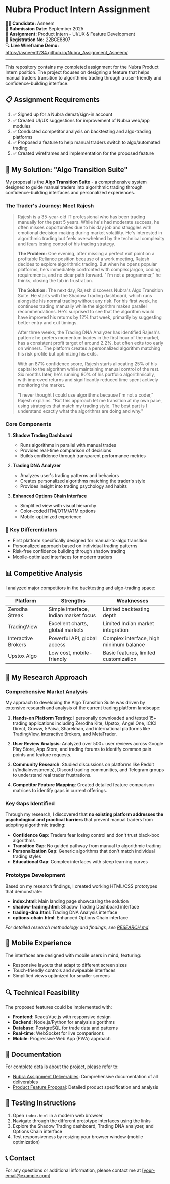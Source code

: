 # Nubra Product Intern Assignment

👨‍💻 **Candidate:** Asneem  
📅 **Submission Date:** September 2025  
🎯 **Assignment:** Product Intern - UI/UX & Feature Development  
📝 **Registration No:** 22BCE8807  
🔍 **Live Wireframe Demo:** https://asneem1234.github.io/Nubra_Assignment_Asneem/

---

This repository contains my completed assignment for the Nubra Product Intern position. The project focuses on designing a feature that helps manual traders transition to algorithmic trading through a user-friendly and confidence-building interface.

## 📋 Assignment Requirements

1. ✅ Signed up for a Nubra demat/sign-in account
2. ✅ Created UI/UX suggestions for improvement of Nubra web/app modules
3. ✅ Conducted competitor analysis on backtesting and algo-trading platforms
4. ✅ Proposed a feature to help manual traders switch to algo/automated trading
5. ✅ Created wireframes and implementation for the proposed feature

## 🚀 My Solution: "Algo Transition Suite"

My proposal is the **Algo Transition Suite** - a comprehensive system designed to guide manual traders into algorithmic trading through confidence-building interfaces and personalized experiences.

### The Trader's Journey: Meet Rajesh

> Rajesh is a 35-year-old IT professional who has been trading manually for the past 5 years. While he's had moderate success, he often misses opportunities due to his day job and struggles with emotional decision-making during market volatility. He's interested in algorithmic trading but feels overwhelmed by the technical complexity and fears losing control of his trading strategy.
> 
> **The Problem:** One evening, after missing a perfect exit point on a profitable Reliance position because of a work meeting, Rajesh decides to explore algorithmic trading. But when he opens popular platforms, he's immediately confronted with complex jargon, coding requirements, and no clear path forward. "I'm not a programmer," he thinks, closing the tab in frustration.
> 
> **The Solution:** The next day, Rajesh discovers Nubra's Algo Transition Suite. He starts with the Shadow Trading dashboard, which runs alongside his normal trading without any risk. For his first week, he continues trading manually while the algorithm makes parallel recommendations. He's surprised to see that the algorithm would have improved his returns by 12% that week, primarily by suggesting better entry and exit timings.
> 
> After three weeks, the Trading DNA Analyzer has identified Rajesh's pattern: he prefers momentum trades in the first hour of the market, has a consistent profit target of around 2.2%, but often exits too early on winners. The platform creates a personalized algorithm matching his risk profile but optimizing his exits.
> 
> With an 87% confidence score, Rajesh starts allocating 25% of his capital to the algorithm while maintaining manual control of the rest. Six months later, he's running 80% of his portfolio algorithmically, with improved returns and significantly reduced time spent actively monitoring the market.
>
> "I never thought I could use algorithms because I'm not a coder," Rajesh explains. "But this approach let me transition at my own pace, using strategies that match my trading style. The best part is I understand exactly what the algorithms are doing and why."

### Core Components

1. **Shadow Trading Dashboard**
   - Runs algorithms in parallel with manual trades
   - Provides real-time comparison of decisions
   - Builds confidence through transparent performance metrics

2. **Trading DNA Analyzer**
   - Analyzes user's trading patterns and behaviors
   - Creates personalized algorithms matching the trader's style
   - Provides insight into trading psychology and habits

3. **Enhanced Options Chain Interface**
   - Simplified view with visual hierarchy
   - Color-coded ITM/OTM/ATM options
   - Mobile-optimized experience

### 🌟 Key Differentiators

- First platform specifically designed for manual-to-algo transition
- Personalized approach based on individual trading patterns
- Risk-free confidence building through shadow trading
- Mobile-optimized interfaces for modern traders

## 📊 Competitive Analysis

I analyzed major competitors in the backtesting and algo-trading space:

| Platform | Strengths | Weaknesses |
|----------|-----------|------------|
| Zerodha Streak | Simple interface, Indian market focus | Limited backtesting depth |
| TradingView | Excellent charts, global markets | Limited Indian market integration |
| Interactive Brokers | Powerful API, global access | Complex interface, high minimum balance |
| Upstox Algo | Low cost, mobile-friendly | Basic features, limited customization |

## 🔬 My Research Approach

### Comprehensive Market Analysis

My approach to developing the Algo Transition Suite was driven by extensive research and analysis of the current trading platform landscape:

1. **Hands-on Platform Testing**: I personally downloaded and tested 15+ trading applications including Zerodha Kite, Upstox, Angel One, ICICI Direct, Groww, 5Paisa, Sharekhan, and international platforms like TradingView, Interactive Brokers, and MetaTrader.

2. **User Review Analysis**: Analyzed over 500+ user reviews across Google Play Store, App Store, and trading forums to identify common pain points and feature requests.

3. **Community Research**: Studied discussions on platforms like Reddit (r/IndiaInvestments), Discord trading communities, and Telegram groups to understand real trader frustrations.

4. **Competitor Feature Mapping**: Created detailed feature comparison matrices to identify gaps in current offerings.

### Key Gaps Identified

Through my research, I discovered that **no existing platform addresses the psychological and practical barriers** that prevent manual traders from adopting algorithmic trading:

- **Confidence Gap**: Traders fear losing control and don't trust black-box algorithms
- **Transition Gap**: No guided pathway from manual to algorithmic trading
- **Personalization Gap**: Generic algorithms that don't match individual trading styles
- **Educational Gap**: Complex interfaces with steep learning curves

### Prototype Development

Based on my research findings, I created working HTML/CSS prototypes that demonstrate:

- **index.html**: Main landing page showcasing the solution
- **shadow-trading.html**: Shadow Trading Dashboard interface
- **trading-dna.html**: Trading DNA Analysis interface
- **options-chain.html**: Enhanced Options Chain interface

*For detailed research methodology and findings, see [RESEARCH.md](RESEARCH.md)*

## 📱 Mobile Experience

The interfaces are designed with mobile users in mind, featuring:

- Responsive layouts that adapt to different screen sizes
- Touch-friendly controls and swipeable interfaces
- Simplified views optimized for smaller screens

## 🔍 Technical Feasibility

The proposed features could be implemented with:

- **Frontend**: React/Vue.js with responsive design
- **Backend**: Node.js/Python for analysis algorithms
- **Database**: PostgreSQL for trade data and patterns
- **Real-time**: WebSocket for live comparisons
- **Mobile**: Progressive Web App (PWA) approach

## 📄 Documentation

For complete details about the project, please refer to:

- [Nubra Assignment Deliverables](nubra-assignment-deliverables.md): Comprehensive documentation of all deliverables
- [Product Feature Proposal](Nubra-Product-Feature-Proposal.md): Detailed product specification and analysis

## 🧪 Testing Instructions

1. Open `index.html` in a modern web browser
2. Navigate through the different prototype interfaces using the links
3. Explore the Shadow Trading dashboard, Trading DNA analyzer, and Options Chain interface
4. Test responsiveness by resizing your browser window (mobile optimization)

## 📞 Contact

For any questions or additional information, please contact me at [your-email@example.com]
